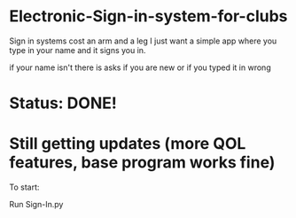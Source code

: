 # Electronic-Sign-in-system-for-clubs
Sign in systems cost an arm and a leg I just want a simple app where you type in your name and it signs you in.

if your name isn't there is asks if you are new or if you typed it in wrong

# Status: DONE! 
# Still getting updates (more QOL features, base program works fine)

To start:

Run Sign-In.py
